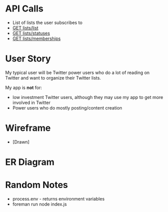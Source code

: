 # API Calls

- List of lists the user subscribes to
- [GET lists/list](https://dev.twitter.com/rest/reference/get/lists/list)
- [GET lists/statuses](https://dev.twitter.com/rest/reference/get/lists/statuses)
- [GET lists/memberships](https://dev.twitter.com/rest/reference/get/lists/memberships)

# User Story
My typical user will be Twitter power users who do a lot of reading on Twitter and want to organize their Twitter lists.

My app is **not** for:
- low investment Twitter users, although they may use my app to get more involved in Twitter
- Power users who do mostly posting/content creation

# Wireframe
- [Drawn]

# ER Diagram

# Random Notes
- process.env - returns environment variables
- foreman run node index.js
